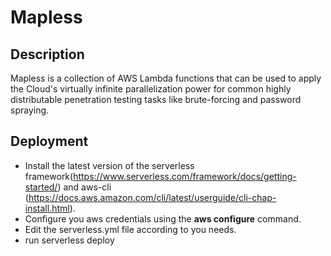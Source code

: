 # Mapless

## Description
Mapless is a collection of AWS Lambda functions that can be used to apply the Cloud's virtually infinite parallelization power for common highly distributable penetration testing tasks like brute-forcing and password spraying.

## Deployment
* Install the latest version of the serverless framework(https://www.serverless.com/framework/docs/getting-started/) and aws-cli (https://docs.aws.amazon.com/cli/latest/userguide/cli-chap-install.html).
* Configure you aws credentials using the **aws configure** command.
* Edit the serverless.yml file according to you needs.
* run serverless deploy